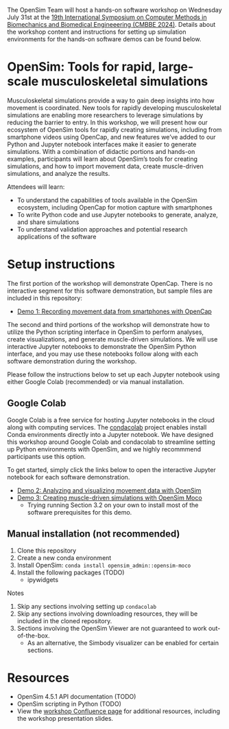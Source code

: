 
The OpenSim Team will host a hands-on software workshop on Wednesday July 31st at the [19th International Symposium on Computer Methods in Biomechanics and Biomedical Engineeering (CMBBE 2024)](https://www.cmbbe-symposium.com/2024/). Details about the workshop content and instructions for setting up simulation environments for the hands-on software demos can be found below.

# OpenSim: Tools for rapid, large-scale musculoskeletal simulations

Musculoskeletal simulations provide a way to gain deep insights into how movement is coordinated. New tools for rapidly developing musculoskeletal simulations are enabling more researchers to leverage simulations by reducing the barrier to entry. In this workshop, we will present how our ecosystem of OpenSim tools for rapidly creating simulations, including from smartphone videos using OpenCap, and new features we’ve added to our Python and Jupyter notebook interfaces make it easier to generate simulations. With a combination of didactic portions and hands-on examples, participants will learn about OpenSim’s tools for creating simulations, and how to import movement data, create muscle-driven simulations, and analyze the results.

Attendees will learn:

- To understand the capabilities of tools available in the OpenSim ecosystem, including OpenCap for motion capture with smartphones
- To write Python code and use Jupyter notebooks to generate, analyze, and share simulations
- To understand validation approaches and potential research applications of the software

# Setup instructions

The first portion of the workshop will demonstrate OpenCap. There is no interactive segment for this software demonstration, but sample files are included in this repository:

* [Demo 1: Recording movement data from smartphones with OpenCap](https://app.opencap.ai/session/c601e008-4fd0-492a-b675-04667c4df1c4)

The second and third portions of the workshop will demonstrate how to utilize the Python scripting interface in OpenSim to perform analyses, create visualizations, and generate muscle-driven simulations. We will use interactive Jupyter notebooks to demonstrate the OpenSim Python interface, and you may use these notebooks follow along with each software demonstration during the workshop.

Please follow the instructions below to set up each Jupyter notebook using either Google Colab (recommended) or via manual installation.

## Google Colab

Google Colab is a free service for hosting Jupyter notebooks in the cloud along with computing services. The [condacolab](https://github.com/conda-incubator/condacolab) project enables install Conda environments directly into a Jupyter notebook. We have designed this workshop around Google Colab and condacolab to streamline setting up Python environments with OpenSim, and we highly recommmend participants use this option.

To get started, simply click the links below to open the interactive Jupyter notebook for each software demonstration.

* [Demo 2: Analyzing and visualizing movement data with OpenSim](https://githubtocolab.com/opensim-org/CMBBE2024/blob/main/Demo2_OpenSimIKPipeline/Demo%202%20-%20Preview%2C%20Inverse%20Kinematics%20and%20Analysis.ipynb)
* [Demo 3: Creating muscle-driven simulations with OpenSim Moco](https://githubtocolab.com/opensim-org/CMBBE2024/blob/main/Demo3_OpenSimMoco/Demo%203%20-%20Muscle-driven%20Simulations%20with%20OpenSim%20Moco.ipynb)
    * Trying running Section 3.2 on your own to install most of the software prerequisites for this demo.


## Manual installation (not recommended)

1. Clone this repository
2. Create a new conda environment
3. Install OpenSim: `conda install opensim_admin::opensim-moco`
4. Install the following packages (TODO)
    - ipywidgets

Notes
1. Skip any sections involving setting up `condacolab`
2. Skip any sections involving downloading resources, they will be included in the cloned repository.
3. Sections involving the OpenSim Viewer are not guaranteed to work out-of-the-box.
    - As an alternative, the Simbody visualizer can be enabled for certain sections.


# Resources

* OpenSim 4.5.1 API documentation (TODO)
* OpenSim scripting in Python (TODO)
* View the [workshop Confluence page](https://opensimconfluence.atlassian.net/wiki/spaces/OpenSim/pages/226394116/CMBBE+2024+OpenSim+Workshop) for additional resources, including the workshop presentation slides.